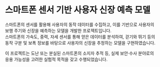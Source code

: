 # 스마트폰 센서 기반 사용자 신장 예측 모델

스마트폰의 센서를 활용해 사용자의 동작 데이터를 수집하고, 이를 기반으로 사용자의 보행 주기와 신장을 예측하는 모델을 개발한 프로젝트입니다.  
스마트폰의 가속도, 중력, 자세 센서를 통해 얻은 데이터를 분석하여, 걷기와 뛰기 등의 동작 구분 및 보폭 정보를 바탕으로 사용자의 신장을 추정하는 모델을 구현하였습니다.

이 프로젝트는 도난 또는 분실된 스마트폰의 소지자 추적 등, 실제 보안·수사 분야로의 응용 가능성을 고려한 실험적 목적을 갖고 수행되었습니다.
